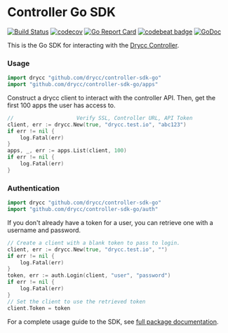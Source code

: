 # Controller Go SDK
[![Build Status](https://travis-ci.org/drycc/controller-sdk-go.svg?branch=main)](https://travis-ci.org/drycc/controller-sdk-go/)
[![codecov](https://codecov.io/gh/drycc/controller-sdk-go/branch/main/graph/badge.svg)](https://codecov.io/gh/drycc/controller-sdk-go)
[![Go Report Card](https://goreportcard.com/badge/github.com/drycc/controller-sdk-go)](https://goreportcard.com/report/github.com/drycc/controller-sdk-go)
[![codebeat badge](https://codebeat.co/badges/79dde330-50c5-45db-a1ef-cb6c48af5f5f)](https://codebeat.co/projects/github-com-drycc-controller-sdk-go-main)
[![GoDoc](https://godoc.org/github.com/drycc/controller-sdk-go?status.svg)](https://godoc.org/github.com/drycc/controller-sdk-go)

This is the Go SDK for interacting with the [Drycc Controller](https://github.com/drycc/controller).

### Usage

```go
import drycc "github.com/drycc/controller-sdk-go"
import "github.com/drycc/controller-sdk-go/apps"
```

Construct a drycc client to interact with the controller API. Then, get the first 100 apps the user has access to.

```go
//                    Verify SSL, Controller URL, API Token
client, err := drycc.New(true, "drycc.test.io", "abc123")
if err != nil {
    log.Fatal(err)
}
apps, _, err := apps.List(client, 100)
if err != nil {
    log.Fatal(err)
}
```

### Authentication

```go
import drycc "github.com/drycc/controller-sdk-go"
import "github.com/drycc/controller-sdk-go/auth"
```

If you don't already have a token for a user, you can retrieve one with a username and password.

```go
// Create a client with a blank token to pass to login.
client, err := drycc.New(true, "drycc.test.io", "")
if err != nil {
    log.Fatal(err)
}
token, err := auth.Login(client, "user", "password")
if err != nil {
    log.Fatal(err)
}
// Set the client to use the retrieved token
client.Token = token
```

For a complete usage guide to the SDK, see [full package documentation](https://godoc.org/github.com/drycc/controller-sdk-go).

[v2.18]: https://github.com/drycc/workflow/releases/tag/v2.18.0
[k8s-home]: http://kubernetes.io
[install-k8s]: http://kubernetes.io/gettingstarted/
[mkdocs]: http://www.mkdocs.org/
[issues]: https://github.com/drycc/workflow/issues
[prs]: https://github.com/drycc/workflow/pulls
[Drycc website]: http://drycc.com/
[blog]: https://blog.drycc.info/blog/
[#community slack]: https://slack.drycc.cc/
[slack community]: https://slack.drycc.com/
[v2.18]: https://github.com/drycc/workflow/releases/tag/v2.18.0
[v2.19]: https://web.drycc.com
[v2.19.0]: https://gist.github.com/Cryptophobia/24c204583b18b9fc74c629fb2b62dfa3/revisions
[v2.19.1]: https://github.com/drycc/workflow/releases/tag/v2.19.1
[v2.19.2]: https://github.com/drycc/workflow/releases/tag/v2.19.2
[v2.19.3]: https://github.com/drycc/workflow/releases/tag/v2.19.3
[v2.19.4]: https://github.com/drycc/workflow/releases/tag/v2.19.4
